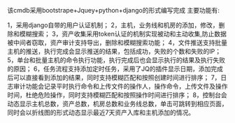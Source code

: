 该cmdb采用bootstrape+Jquey+python+django的形式编写完成 主要功能有: 

1，采用django自带的用户认证机制；
2，主机，业务线和机房的添加，修改，删除和模糊搜索；
3，资产收集采用token认证的机制实现被动和主动收集,防止数据被中间者窃取，资产审计支持导出，删除和模糊搜索功能；
4，文件推送支持批量主机的推送，执行完成会显示推送的结果，包括成功，失败的个数和失败的IP；
5，单台和批量主机的命令执行功能，执行完成后也会显示执行的结果及执行失败的原因；
6，任务流程支持添加定时任务，采用了JQ的插件显示日期，添加完成后可以直接看到添加的结果，同时支持模糊匹配和按照创建时间进行排序；
7，日志审计功能会记录平时执行命令和上传文件的操作人，操作命令，上传文件及操作时间，杜绝危险操作，同时支持模糊匹配和按照操作时间进行排序；
8，控制台会动态显示主机总数，资产总数，机房总数和业务线总数，单击可跳转到相应页面，同时会以折线图的形式动态显示最近7天资产入库和主机添加的情况。


